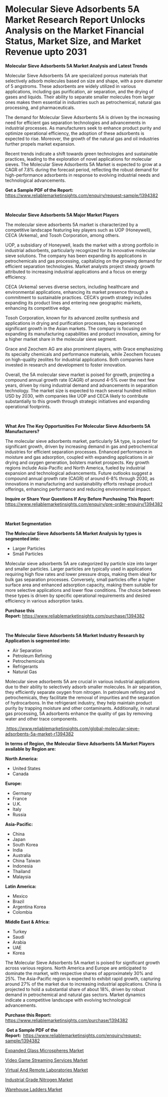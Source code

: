 <p><h1>Molecular Sieve Adsorbents 5A Market Research Report Unlocks Analysis on the Market Financial Status, Market Size, and Market Revenue upto 2031</h1></p><p><strong>Molecular Sieve Adsorbents 5A Market Analysis and Latest Trends</strong></p>
<p><p>Molecular Sieve Adsorbents 5A are specialized porous materials that selectively adsorb molecules based on size and shape, with a pore diameter of 5 angstroms. These adsorbents are widely utilized in various applications, including gas purification, air separation, and the drying of gases and liquids. Their ability to separate smaller molecules from larger ones makes them essential in industries such as petrochemical, natural gas processing, and pharmaceuticals.</p><p>The demand for Molecular Sieve Adsorbents 5A is driven by the increasing need for efficient gas separation technologies and advancements in industrial processes. As manufacturers seek to enhance product purity and optimize operational efficiency, the adoption of these adsorbents is expected to rise. Moreover, the growth of the natural gas and oil industries further propels market expansion.</p><p>Recent trends indicate a shift towards green technologies and sustainable practices, leading to the exploration of novel applications for molecular sieves. The Molecular Sieve Adsorbents 5A Market is expected to grow at a CAGR of 7.8% during the forecast period, reflecting the robust demand for high-performance adsorbents in response to evolving industrial needs and technological advancements.</p></p>
<p><strong>Get a Sample PDF of the Report:&nbsp;</strong> <a href="https://www.reliablemarketinsights.com/enquiry/request-sample/1394382">https://www.reliablemarketinsights.com/enquiry/request-sample/1394382</a></p>
<p>&nbsp;</p>
<p><strong>Molecular Sieve Adsorbents 5A Major Market Players</strong></p>
<p><p>The molecular sieve adsorbents 5A market is characterized by a competitive landscape featuring key players such as UOP (Honeywell), CECA (Arkema), and Tosoh Corporation, among others. </p><p>UOP, a subsidiary of Honeywell, leads the market with a strong portfolio in industrial adsorbents, particularly recognized for its innovative molecular sieve solutions. The company has been expanding its applications in petrochemicals and gas processing, capitalizing on the growing demand for efficient separation technologies. Market analysts project steady growth attributed to increasing industrial applications and a focus on energy efficiency.</p><p>CECA (Arkema) serves diverse sectors, including healthcare and environmental applications, enhancing its market presence through a commitment to sustainable practices. CECA's growth strategy includes expanding its product lines and entering new geographic markets, enhancing its competitive edge.</p><p>Tosoh Corporation, known for its advanced zeolite synthesis and applications in drying and purification processes, has experienced significant growth in the Asian markets. The company is focusing on expanding its manufacturing capabilities and product innovation, aiming for a higher market share in the molecular sieve segment.</p><p>Grace and Zeochem AG are also prominent players, with Grace emphasizing its specialty chemicals and performance materials, while Zeochem focuses on high-quality zeolites for industrial applications. Both companies have invested in research and development to foster innovation.</p><p>Overall, the 5A molecular sieve market is poised for growth, projecting a compound annual growth rate (CAGR) of around 4-5% over the next few years, driven by rising industrial demand and advancements in separation technology. The market size is expected to reach several hundred million USD by 2030, with companies like UOP and CECA likely to contribute substantially to this growth through strategic initiatives and expanding operational footprints.</p></p>
<p>&nbsp;</p>
<p><strong>What Are The Key Opportunities For Molecular Sieve Adsorbents 5A Manufacturers?</strong></p>
<p><p>The molecular sieve adsorbents market, particularly 5A type, is poised for significant growth, driven by increasing demand in gas and petrochemical industries for efficient separation processes. Enhanced performance in moisture and gas adsorption, coupled with expanding applications in air drying and oxygen generation, bolsters market prospects. Key growth regions include Asia-Pacific and North America, fueled by industrial expansion and technological advancements. Future outlooks suggest a compound annual growth rate (CAGR) of around 6-8% through 2030, as innovations in manufacturing and sustainability efforts reshape product offerings, enhancing performance and reducing environmental impact.</p></p>
<p><strong>Inquire or Share Your Questions If Any Before Purchasing This Report:</strong> <a href="https://www.reliablemarketinsights.com/enquiry/pre-order-enquiry/1394382">https://www.reliablemarketinsights.com/enquiry/pre-order-enquiry/1394382</a></p>
<p>&nbsp;</p>
<p><strong>Market Segmentation</strong></p>
<p><strong>The Molecular Sieve Adsorbents 5A Market Analysis by types is segmented into:</strong></p>
<p><ul><li>Larger Particles</li><li>Small Particles</li></ul></p>
<p><p>Molecular sieve adsorbents 5A are categorized by particle size into larger and smaller particles. Larger particles are typically used in applications requiring high flow rates and lower pressure drops, making them ideal for bulk gas separation processes. Conversely, small particles offer a higher surface area and enhanced adsorption capacity, making them suitable for more selective applications and lower flow conditions. The choice between these types is driven by specific operational requirements and desired efficiency in various adsorption tasks.</p></p>
<p><strong>Purchase this Report:&nbsp;</strong><a href="https://www.reliablemarketinsights.com/purchase/1394382">https://www.reliablemarketinsights.com/purchase/1394382</a></p>
<p>&nbsp;</p>
<p><strong>The Molecular Sieve Adsorbents 5A Market Industry Research by Application is segmented into:</strong></p>
<p><ul><li>Air Separation</li><li>Petroleum Refining</li><li>Petrochemicals</li><li>Refrigerants</li><li>Natural Gas</li></ul></p>
<p><p>Molecular sieve adsorbents 5A are crucial in various industrial applications due to their ability to selectively adsorb smaller molecules. In air separation, they efficiently separate oxygen from nitrogen. In petroleum refining and petrochemicals, they facilitate the removal of impurities and the separation of hydrocarbons. In the refrigerant industry, they help maintain product purity by trapping moisture and other contaminants. Additionally, in natural gas processing, 5A adsorbents enhance the quality of gas by removing water and other trace components.</p></p>
<p><a href="https://www.reliablemarketinsights.com/global-molecular-sieve-adsorbents-5a-market-r1394382">&nbsp;https://www.reliablemarketinsights.com/global-molecular-sieve-adsorbents-5a-market-r1394382</a></p>
<p><strong>In terms of Region, the Molecular Sieve Adsorbents 5A Market Players available by Region are:</strong></p>
<p>
    <p> <strong> North America: </strong>
        <ul>
            <li>United States</li>
            <li>Canada</li>
        </ul>
        </p> 
    <p> <strong> Europe: </strong>
        <ul>
            <li>Germany</li>
            <li>France</li>
            <li>U.K.</li>
            <li>Italy</li>
            <li>Russia</li>
        </ul>
        </p> 
    <p> <strong> Asia-Pacific: </strong>
        <ul>
            <li>China</li>
            <li>Japan</li>
            <li>South Korea</li>
            <li>India</li>
            <li>Australia</li>
            <li>China Taiwan</li>
            <li>Indonesia</li>
            <li>Thailand</li>
            <li>Malaysia</li>
        </ul>
        </p> 
    <p> <strong> Latin America: </strong>
        <ul>
            <li>Mexico</li>
            <li>Brazil</li>
            <li>Argentina Korea</li>
            <li>Colombia</li>
        </ul>
        </p> 
    <p> <strong> Middle East & Africa: </strong>
        <ul>
            <li>Turkey</li>
            <li>Saudi</li>
            <li>Arabia</li>
            <li>UAE</li>
            <li>Korea</li>
        </ul>
    </p>
    </p>
<p><p>The Molecular Sieve Adsorbents 5A market is poised for significant growth across various regions. North America and Europe are anticipated to dominate the market, with respective shares of approximately 30% and 25%. The Asia-Pacific region is expected to exhibit rapid growth, capturing around 27% of the market due to increasing industrial applications. China is projected to hold a substantial share of about 18%, driven by robust demand in petrochemical and natural gas sectors. Market dynamics indicate a competitive landscape with evolving technological advancements.</p></p>
<p><strong>Purchase this Report: </strong><a href="https://www.reliablemarketinsights.com/purchase/1394382">https://www.reliablemarketinsights.com/purchase/1394382</a></p>
<p>&nbsp;<strong>Get a Sample PDF of the Report:&nbsp;&nbsp;</strong><a href="https://www.reliablemarketinsights.com/enquiry/request-sample/1394382">https://www.reliablemarketinsights.com/enquiry/request-sample/1394382</a></p>
<p><strong></strong></p>
<p><p><a href="https://issuu.com/reportprime-2/docs/expanded-glass-microspheres-market-_5a474fb5fb9e33">Expanded Glass Microspheres Market</a></p><p><a href="https://www.linkedin.com/pulse/video-game-streaming-services-market-outlook-share-analysis-ia6he?trackingId=25YuFXvERAOfDUbf2xvrsQ%3D%3D">Video Game Streaming Services Market</a></p><p><a href="https://www.linkedin.com/pulse/global-virtual-remote-laboratories-market-sector-types-applications-1axae?trackingId=%2FONN7JJrSXSuse2LEbjJ6A%3D%3D">Virtual And Remote Laboratories Market</a></p><p><a href="https://issuu.com/reportprime-2/docs/industrial-grade-nitrogen-market-si_d151c49c13b2f0">Industrial Grade Nitrogen Market</a></p><p><a href="https://www.linkedin.com/pulse/how-regional-global-trends-shaping-warehouse-ladders-market-year-rcqse?trackingId=VH1ilnFtRGKudr2dD2Ankw%3D%3D">Warehouse Ladders Market</a></p></p>